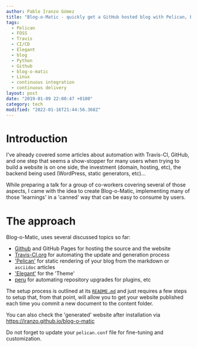 ```yaml
---
author: Pablo Iranzo Gómez
title: "Blog-o-Matic - quickly get a GitHub hosted blog with Pelican, Elegant with little setup steps."
tags:
  - Pelican
  - FOSS
  - Travis
  - CI/CD
  - Elegant
  - blog
  - Python
  - Github
  - blog-o-matic
  - Linux
  - continuous integration
  - continuous delivery
layout: post
date: "2019-01-09 22:00:47 +0100"
category: tech
modified: "2022-01-16T21:44:56.368Z"
---
```


# Introduction

I've already covered some articles about automation with Travis-CI, GitHub,
and one step that seems a show-stopper for many users when trying to build a
website is on one side, the investment (domain, hosting, etc), the backend
being used (WordPress, static generators, etc)...

While preparing a talk for a group of co-workers covering several of those aspects, I came with the idea to create Blog-o-Matic, implementing many of those 'learnings' in a 'canned' way that can be easy to consume by users.

# The approach

Blog-o-Matic, uses several discussed topics so far:

- [Github](https://github.com) and GitHub Pages for hosting the source and the website
- [Travis-CI.org](https://travis-ci.org) for automating the update and generation process
- ['Pelican'](https://blog.getpelican.com/) for static rendering of your blog from the markdown or `asciidoc` articles
- ['Elegant'](https://github.com/Pelican-Elegant/elegant) for the 'Theme'
- [peru](https://github.com/buildinspace/peru) for automating repository upgrades for plugins, etc

The setup process is outlined at its [`README.md`](https://github.com/iranzo/blog-o-matic/) and just requires a few steps to setup that, from that point, will allow you to get your website published each time you commit a new document to the content folder.

You can also check the 'generated' website after installation via <https://iranzo.github.io/blog-o-matic>

Do not forget to update your `pelican.conf` file for fine-tuning and customization.
